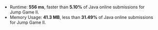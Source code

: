 - Runtime: **556 ms**, faster than **5.10%** of Java online submissions for Jump Game II.
- Memory Usage: **41.3 MB**, less than **31.49%** of Java online submissions for Jump Game II.